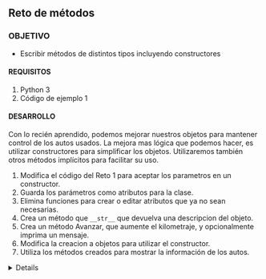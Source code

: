 
## Reto de métodos

### OBJETIVO 

- Escribir métodos de distintos tipos incluyendo constructores

#### REQUISITOS 

1. Python 3
2. Código de ejemplo 1

#### DESARROLLO


Con lo recién aprendido, podemos mejorar nuestros objetos para mantener control de los autos usados.
La mejora mas lógica que podemos hacer, es utilizar constructores para simplificar los objetos.
Utilizaremos también otros métodos implícitos para facilitar su uso.


1. Modifica el código del Reto 1 para aceptar los parametros en un constructor.
1. Guarda los parámetros como atributos para la clase.
1. Elimina funciones para crear o editar atributos que ya no sean necesarias.
1. Crea un método que `__str__` que devuelva una descripcion del objeto.
1. Crea un método Avanzar, que aumente el kilometraje, y opcionalmente imprima un mensaje.
1. Modifica la creacion a objetos para utilizar el constructor.
1. Utiliza los métodos creados para mostrar la información de los autos.

<details>
	class Vehiculo:
		def __init__(self,ruedas = 0, medio = 'medio', velocidad = 'no se mueve'):
			self.ruedas = ruedas
			self.velocidad = velocidad
			self.medio = medio
		def avanzar(self):
			print("El vehiculo se mueve a velocidad {}".format(self.velocidad))
		def __str__(self):
			return "ruedas {}, medio: {}, velocidad:{}".format(self.ruedas, self.medio, self.velocidad)
		def describir(self):
			print("Es un vehiculo de {} ruedas".format(self.ruedas))
			print("se mueve a velocidad {}".format(self.velocidad))
			print("Su medio es {}".format(self.medio))


	barco = Vehiculo(ruedas=0, medio='agua',velocidad='lenta')

	avion = Vehiculo(ruedas=4, medio='aire',velocidad='rapida')

	auto = Vehiculo(ruedas=4, medio='asfalto',velocidad='media')
	barco.describir()

	avion.describir()

	auto.describir()

	auto.avanzar()

	print(avion)
</details> 


